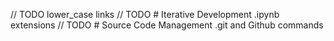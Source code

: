 // TODO lower_case links
// TODO # Iterative Development .ipynb extensions
// TODO # Source Code Management .git and Github commands

